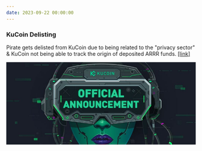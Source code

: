 ```yaml
---
date: 2023-09-22 00:00:00
---
```


### KuCoin Delisting

Pirate gets delisted from KuCoin due to being related to the "privacy sector" & KuCoin not being able to track the origin of deposited ARRR funds. [[link]](https://www.kucoin.com/announcement/st-kucoin-will-delist-certain-projects-20230921)

[![KuCoin Delisting](assets/img/posts/57P8WZCd4Dek4DTQS0Qk9XjPW4wDeiSO9QwlyuhtE-768x336.jpg)](assets/img/posts/57P8WZCd4Dek4DTQS0Qk9XjPW4wDeiSO9QwlyuhtE-768x336.jpg)

